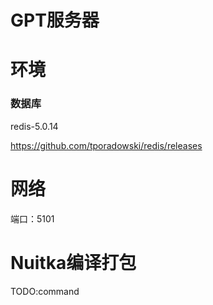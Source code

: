 # GPT服务器


# 环境

### 数据库

redis-5.0.14

https://github.com/tporadowski/redis/releases

# 网络

端口：5101

# Nuitka编译打包

TODO:command
